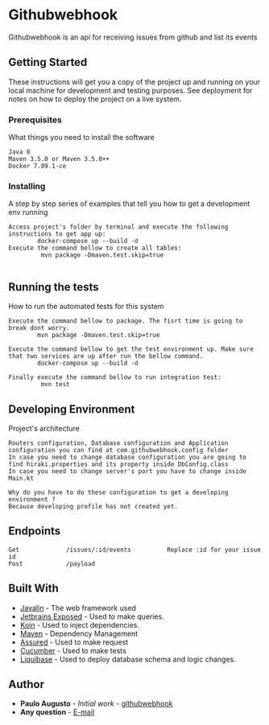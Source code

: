# Githubwebhook

Githubwebhook is an api for receiving issues from github and list its events 

## Getting Started

These instructions will get you a copy of the project up and running on your local machine for development and testing purposes. See deployment for notes on how to deploy the project on a live system.

### Prerequisites

What things you need to install the software

```
Java 8
Maven 3.5.0 or Maven 3.5.0++
Docker 7.09.1-ce 
```

### Installing

A step by step series of examples that tell you how to get a development env running


```
Access project's folder by terminal and execute the following instructions to get app up:
        docker-compose up --build -d
Execute the command bellow to create all tables:
         mvn package -Dmaven.test.skip=true 
     
```


## Running the tests

How to run the automated tests for this system


```
Execute the command bellow to package. The fisrt time is going to break dont worry.
        mvn package -Dmaven.test.skip=true

Execute the command bellow to get the test environment up. Make sure that two services are up after run the bellow command.
        docker-compose up --build -d

Finally execute the command bellow to run integration test:
         mvn test
```

## Developing Environment

Project's architecture 
```
Routers configuration, Database configuration and Application configuration you can find at com.githubwebhook.config folder
In case you need to change database configuration you are going to find hiraki.properties and its property inside DbConfig.class
In case you need to change server's port you have to change inside  Main.kt

Why do you have to do these configuration to get a developing environment ?
Because developing profile has not created yet.
```

## Endpoints

```
Get             /issues/:id/events          Replace :id for your issue id
Post            /payload
```


## Built With

* [Javalin](https://javalin.io/)            - The web framework used
* [Jetbrains Exposed](https://github.com/JetBrains/Exposed/wiki)     - Used to make queries.
* [Koin](https://insert-koin.io/)     - Used to inject dependencies.
* [Maven](https://maven.apache.org/)        - Dependency Management
* [Assured](http://rest-assured.io/)        - Used to make request
* [Cucumber](https://cucumber.io/)          - Used to make tests
* [Liquibase](https://www.liquibase.org/)   - Used to deploy database schema and logic changes.




## Author

* **Paulo Augusto**  - *Initial work* - [githubwebhook](https://github.com/paulo3425/githubwebhook)
* **Any question**  -  [E-mail](paulo-3425@hotmail.com)





